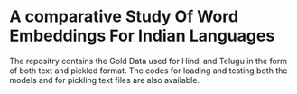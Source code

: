 # A comparative Study Of Word Embeddings For Indian Languages

The repositry contains the Gold Data used for Hindi and Telugu in the form of both text and pickled format. The codes for loading and testing both the models and for pickling text files are also available.


